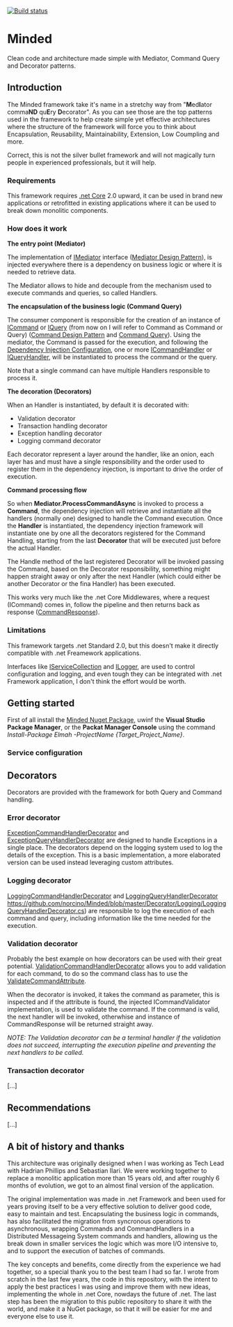 [![Build status](https://dev.azure.com/norcino/Minded/_apis/build/status/GitHub%20Minded)](https://dev.azure.com/norcino/Minded/_build/latest?definitionId=1)


# Minded
Clean code and architecture made simple with Mediator, Command Query and Decorator patterns.


## Introduction
The Minded framework take it's name in a stretchy way from "**M**ed**I**ator comma**ND** qu**E**ry **D**ecorator". As you can see those are the top patterns used in the framework to help create simple yet effective architectures where the structure of the framework will force you to think about Encapsulation, Reusability, Maintainability, Extension, Low Coumpling and more.

Correct, this is not the silver bullet framework and will not magically turn people in experienced professionals, but it will help.


### Requirements
This framework requires [.net Core](https://dotnet.microsoft.com/learn/dotnet/what-is-dotnet) 2.0 upward, it can be used in brand new applications or retrofitted in existing applications where it can be used to break down monolitic components.


### How does it work


**The entry point (Mediator)**

The implementation of [IMediator](https://github.com/norcino/Minded/blob/master/Mediator/IMediator.cs) interface ([Mediator Design Pattern](https://en.wikipedia.org/wiki/Mediator_pattern)), is injected everywhere there is a dependency on business logic or where it is needed to retrieve data.

The Mediator allows to hide and decouple from the mechanism used to execute commands and queries, so called Handlers.


**The encapsulation of the business logic (Command Query)**

The consumer component is responsible for the creation of an instance of [ICommand](https://github.com/norcino/Minded/blob/master/CommandQuery/Command/ICommand.cs) or [IQuery](https://github.com/norcino/Minded/blob/master/CommandQuery/Query/IQuery.cs) (from now on I will refer to Command as Command or Query) ([Command Design Pattern](https://en.wikipedia.org/wiki/Command_pattern) and [Command Query](https://en.wikipedia.org/wiki/Command%E2%80%93query_separation)). Using the mediator, the Command is passed for the execution, and following the [Dependency Injection Configuration](https://github.com/norcino/Minded/tree/master/Configuration), one or more [ICommandHandler](https://github.com/norcino/Minded/blob/master/CommandQuery/Command/ICommandHandler.cs) or [IQueryHandler](https://github.com/norcino/Minded/blob/master/CommandQuery/Query/IQueryHandler.cs), will be instantiated to process the command or the query.

Note that a single command can have multiple Handlers responsible to process it.


**The decoration (Decorators)**

When an Handler is instantiated, by default it is decorated with:
* Validation decorator
* Transaction handling decorator
* Exception handling decorator
* Logging command decorator

Each decorator represent a layer around the handler, like an onion, each layer has and must have a single responsibility and the order used to register them in the dependency injection, is important to drive the order of execution.


**Command processing flow**

So when **Mediator.ProcessCommandAsync** is invoked to process a **Command**, the dependency injection will retrieve and instantiate all the handlers (normally one) designed to handle the Command execution. Once the **Handler** is instantiated, the dependency injection framework will instantiate one by one all the decorators registered for the Command Handling, starting from the last **Decorator** that will be executed just before the actual Handler.

The Handle method of the last registered Decorator will be invoked passing the Command, based on the Decorator responsibility, something might happen straight away or only after the next Handler (which could either be another Decorator or the fina Handler) has been executed.

This works very much like the .net Core Middlewares, where a request (ICommand) comes in, follow the pipeline and then returns back as response ([CommandResponse](https://github.com/norcino/Minded/blob/master/CommandQuery/Command/CommandResponse.cs)).


### Limitations
This framework targets .net Standard 2.0, but this doesn't make it directly compatible with .net Freamework applications.

Interfaces like [IServiceCollection](https://docs.microsoft.com/en-us/dotnet/api/microsoft.extensions.dependencyinjection.iservicecollection?view=dotnet-plat-ext-3.1) and [ILogger](https://docs.microsoft.com/en-us/dotnet/api/microsoft.extensions.logging.ilogger?view=dotnet-plat-ext-3.1), are used to control configuration and logging, and even tough they can be integrated with .net Framework application, I don't think the effort would be worth.


## Getting started
First of all install the [Minded Nuget Package](https://www.nuget.org/packages/Minded/), uwinf the **Visual Studio Package Manager**, or the **Packat Manager Console** using the command _Install-Package Elmah -ProjectName {Target_Project_Name}_.


### Service configuration


## Decorators
Decorators are provided with the framework for both Query and Command handling.

### Error decorator
[ExceptionCommandHandlerDecorator](https://github.com/norcino/Minded/blob/master/Decorator/Exception/ExceptionCommandHandlerDecorator.cs) and [ExceptionQueryHandlerDecorator](https://github.com/norcino/Minded/blob/master/Decorator/Exception/ExceptionQueryHandlerDecorator.cs) are designed to handle Exceptions in a single place. The decorators depend on the logging system used to log the details of the exception.
This is a basic implementation, a more elaborated version can be used instead leveraging custom attributes.

### Logging decorator
[LoggingCommandHandlerDecorator](https://github.com/norcino/Minded/blob/master/Decorator/Logging/LoggingCommandHandlerDecorator.cs) and [LoggingQueryHandlerDecorator]()
https://github.com/norcino/Minded/blob/master/Decorator/Logging/LoggingQueryHandlerDecorator.cs) are responsible to log the execution of each command and query, including information like the time needed for the execution.

### Validation decorator
Probably the best example on how decorators can be used with their great potential.
[ValidationCommandHandlerDecorator](https://github.com/norcino/Minded/blob/master/Decorator/Validation/ValidationCommandHandlerDecorator.cs) allows you to add validation for each command, to do so the command class has to use the [ValidateCommandAttribute](https://github.com/norcino/Minded/blob/master/Decorator/Validation/ValidateCommandAttribute.cs).

When the decorator is invoked, it takes the command as parameter, this is inspected and if the attribute is found, the injected ICommandValidator implementation, is used to validate the command. If the command is valid, the next handler will be invoked, otherwhise and instance of CommandResponse will be returned straight away.

_NOTE: The Validation decorator can be a terminal handler if the validation does not succeed, interrupting the execution pipeline and preventing the next handlers to be called._

### Transaction decorator
[...]

## Recommendations
[...]

## A bit of history and thanks
This architecture was originally designed when I was working as Tech Lead with Hadrian Phillips and Sebastian Ilari. We were working together to replace a monolitic application more than 15 years old, and after roughly 6 months of evolution, we got to an almost final version of the application.

The original implementation was made in .net Framework and been used for years proving itself to be a very effective solution to deliver good code, easy to maintain and test.
Encapsulating the business logic in commands, has also facilitated the migration from syncronous operations to asynchronous, wrapping Commands and CommandHandlers in a Distributed Messageing System commands and handlers, allowing us the break down in smaller services the logic which was more I/O intensive to, and to support the execution of batches of commands.

The key concepts and benefits, come directly from the experience we had together, so a special thank you to the best team I had so far.
I wrote from scratch in the last few years, the code in this repository, with the intent to apply the best practices I was using and improve them with new ideas, implementing the whole in .net Core, nowdays the future of .net.
The last step has been the migration to this public repository to share it with the world, and make it a NuGet package, so that it will be easier for me and everyone else to use it.